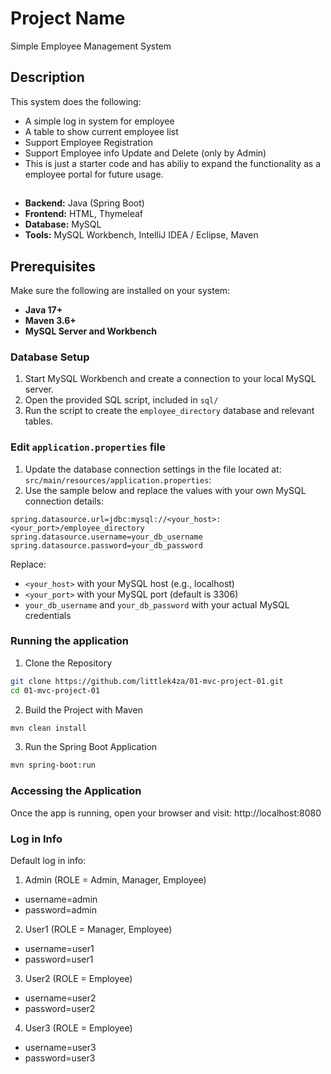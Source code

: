 # Project Name
Simple Employee Management System

## Description
This system does the following:
* A simple log in system for employee
* A table to show current employee list
* Support Employee Registration
* Support Employee info Update and Delete (only by Admin)
* This is just a starter code and has abiliy to expand the functionality as a employee portal for future usage.

## 
* **Backend:** Java (Spring Boot)
* **Frontend:** HTML, Thymeleaf
* **Database:** MySQL
* **Tools:** MySQL Workbench, IntelliJ IDEA / Eclipse, Maven

## Prerequisites
Make sure the following are installed on your system:
* **Java 17+**
* **Maven 3.6+**
* **MySQL Server and Workbench**


### Database Setup
1. Start MySQL Workbench and create a connection to your local MySQL server.
2. Open the provided SQL script, included in `sql/`
3. Run the script to create the `employee_directory` database and relevant tables.

### Edit `application.properties` file
1. Update the database connection settings in the file located at:
`src/main/resources/application.properties`:
2. Use the sample below and replace the values with your own MySQL connection details:
```properties
spring.datasource.url=jdbc:mysql://<your_host>:<your_port>/employee_directory
spring.datasource.username=your_db_username
spring.datasource.password=your_db_password
```
 Replace:
* `<your_host>` with your MySQL host (e.g., localhost)
* `<your_port>` with your MySQL port (default is 3306)
* `your_db_username` and `your_db_password` with your actual MySQL credentials

### Running the application
1. Clone the Repository
```bash
git clone https://github.com/littlek4za/01-mvc-project-01.git
cd 01-mvc-project-01
```
2. Build the Project with Maven
```bash
mvn clean install
```
3. Run the Spring Boot Application
```bash
mvn spring-boot:run
```

### Accessing the Application
Once the app is running, open your browser and visit:
http://localhost:8080

### Log in Info
Default log in info:
1. Admin (ROLE = Admin, Manager, Employee)
* username=admin
* password=admin

2. User1 (ROLE = Manager, Employee)
* username=user1
* password=user1

3. User2 (ROLE = Employee)
* username=user2
* password=user2

4. User3 (ROLE = Employee)
* username=user3
* password=user3

